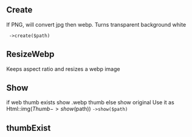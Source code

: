 
## Create
If PNG, will convert jpg then webp.
Turns transparent background white

``` ->create($path)```

## ResizeWebp
Keeps aspect ratio and resizes a webp image

## Show 
if web thumb exists show .webp thumb
else show original 
Use it as Html::img($Thumb->show($path)) 
``` ->show($path) ```


## thumbExist